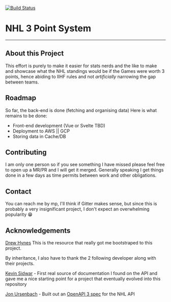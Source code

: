 [![Build Status](https://travis-ci.com/romdj/3point-game-nhl-standing.svg?branch=master)](https://travis-ci.com/romdj/3point-game-nhl-standing)

# NHL 3 Point System

---
## About this Project

This effort is purely to make it easier for stats nerds and the like to make and showcase what the NHL standings would be if the Games were worth 3 points, hence abiding to IIHF rules and not _artificially_ narrowing the gap between teams. 

## Roadmap

So far, the back-end is done (fetching and organising data)
Here is what remains to be done:
- Front-end development (Vue or Svelte TBD)
- Deployment to AWS || GCP
- Storing data in Cache/DB

## Contributing

I am only one person so if you see something I have missed please feel free to 
open up a MR/PR and I will get it merged.  Generally speaking I get things done
in a few days as time permits between work and other obligations.

## Contact
You can reach me by mp, I'll think if Gitter makes sense, but since this is probably a very insignificant project, I don't expect an overwhelming popularity :grin:

## Acknowledgements

[Drew Hynes](https://gitlab.com/dword4/nhlapi) This is the resource that really got me bootstraped to this project.

By inheritance, I also have to thank the 2 following developer along with their projects.

[Kevin Sidwar](https://www.kevinsidwar.com/) - First real source of documentation I found on the API and gave me
a nice starting point for a project that eventually evolved into this repository

[Jon Ursenbach](https://github.com/erunion) - Built out an [OpenAPI 3 spec](https://github.com/erunion/sport-api-specifications) for the NHL API 